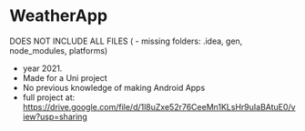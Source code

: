 # WeatherApp
DOES NOT INCLUDE ALL FILES ( - missing folders: .idea, gen, node_modules, platforms)
- year 2021.
- Made for a Uni project
- No previous knowledge of making Android Apps
- full project at:  https://drive.google.com/file/d/1l8uZxe52r76CeeMn1KLsHr9uIaBAtuE0/view?usp=sharing
